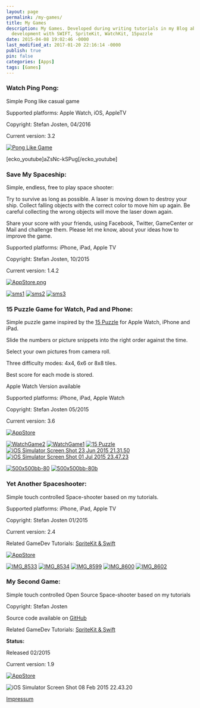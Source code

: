 ```yaml
---
layout: page
permalink: /my-games/
title: My Games
description: My Games. Developed during writing tutorials in my Blog about iOS game
  development with SWIFT, SpriteKit, WatchKit, 15puzzle
date: 2015-04-08 19:02:46 -0000
last_modified_at: 2017-01-20 22:16:14 -0000
publish: true
pin: false
categories: [Apps]
tags: [Games]
---
```

### Watch Ping Pong:

Simple Pong like casual game

Supported platforms: Apple Watch, iOS, AppleTV

Copyright: Stefan Josten, 04/2016

Current version: 3.2

[![Pong Like Game](/assets/wp-content/uploads/2015/04/WatchPingPongGif.gif)](/assets/wp-content/uploads/2015/04/WatchPingPongGif.gif)

[ecko_youtube]aZsNc-kSPug[/ecko_youtube]

### Save My Spaceship:

Simple, endless, free to play space shooter:

Try to survive as long as possible. A laser is moving down to destroy your ship. Collect falling objects with the correct color to move him up again. Be careful collecting the wrong objects will move the laser down again.

Share your score with your friends, using Facebook, Twitter, GameCenter or Mail and challenge them. Please let me know, about your ideas how to improve the game.

Supported platforms: iPhone, iPad, Apple TV

Copyright: Stefan Josten, 10/2015 

Current version: 1.4.2

[![AppStore.png](/assets/wp-content/uploads/2015/11/AppStore1.png)](https://itunes.apple.com/us/app/save-my-spaceship/id970195914?mt=8 "Save My Spaceship")

[![sms1](/assets/wp-content/uploads/2015/04/sms1.png)](/assets/wp-content/uploads/2015/04/sms1.png) [![sms2](/assets/wp-content/uploads/2015/04/sms2.png)](/assets/wp-content/uploads/2015/04/sms2.png) [![sms3](/assets/wp-content/uploads/2015/04/sms3.png) ](/assets/wp-content/uploads/2015/04/sms3-1.jpg)

### 15 Puzzle Game for Watch, Pad and Phone:

Simple puzzle game inspired by the [15 Puzzle](https://en.wikipedia.org/wiki/15_puzzle) for Apple Watch, iPhone and iPad.

Slide the numbers or picture snippets into the right order against the time.

Select your own pictures from camera roll.

Three difficulty modes: 4x4, 6x6 or 8x8 tiles.

Best score for each mode is stored.

Apple Watch Version available

Supported platforms: iPhone, iPad, Apple Watch

Copyright: Stefan Josten 05/2015

Current version: 3.6

[![AppStore](/assets/wp-content/uploads/2015/04/AppStore1.png)](https://itunes.apple.com/app/yet-another-watch-puzzle-game/id997514879?ls=1&amp;mt=8)

  
[![WatchGame2](/assets/wp-content/uploads/2016/04/WatchGame2.jpg)](/assets/wp-content/uploads/2016/04/WatchGame2.png)
[![WatchGame1](/assets/wp-content/uploads/2016/04/WatchGame1.jpg)](/assets/wp-content/uploads/2016/04/WatchGame1.jpg)
[![15 Puzzle](/assets/wp-content/uploads/2016/04/Simulator-Screen-Shot-23-Apr-2016-09.40.13-1.jpg)](/assets/wp-content/uploads/2016/04/Simulator-Screen-Shot-23-Apr-2016-09.40.13-1.jpg)
[![iOS Simulator Screen Shot 23 Jun 2015 21.31.50](/assets/wp-content/uploads/2015/04/iOS-Simulator-Screen-Shot-23-Jun-2015-21.31.50.png)](/assets/wp-content/uploads/2015/04/iOS-Simulator-Screen-Shot-23-Jun-2015-21.31.50.png)
[![iOS Simulator Screen Shot 01 Jul 2015 23.47.23](/assets/wp-content/uploads/2015/04/iOS-Simulator-Screen-Shot-01-Jul-2015-23.47.23-1.jpg)](/assets/wp-content/uploads/2015/04/iOS-Simulator-Screen-Shot-01-Jul-2015-23.47.23-1.jpg)

[![500x500bb-80](/assets/wp-content/uploads/2015/04/500x500bb-80-1.jpg)](/assets/wp-content/uploads/2015/04/500x500bb-80-1.jpg)
[![500x500bb-80b](/assets/wp-content/uploads/2015/04/500x500bb-80b-1.jpg)](/assets/wp-content/uploads/2015/04/500x500bb-80b-1.jpg)

### Yet Another Spaceshooter:

Simple touch controlled Space-shooter based on my tutorials.

Supported platforms: iPhone, iPad, Apple TV

Copyright: Stefan Josten 01/2015

Current version: 2.4

Related GameDev Tutorials: [SpriteKit & Swift](https://developerplayground.net)

[![AppStore](/assets/wp-content/uploads/2015/04/AppStore1.png)](https://itunes.apple.com/us/app/yet-another-spaceshooter/id949662362?mt=8)

[![IMG_8533](/assets/wp-content/uploads/2015/04/IMG_8533-1.jpg)](/assets/wp-content/uploads/2015/04/IMG_8533-1.jpg)
[![IMG_8534](/assets/wp-content/uploads/2015/04/IMG_8534-1.jpg)](/assets/wp-content/uploads/2015/04/IMG_8534-1.jpg)
[![IMG_8599](/assets/wp-content/uploads/2015/04/IMG_8599-1.jpg)](/assets/wp-content/uploads/2015/04/IMG_8599-1.jpg)
[![IMG_8600](/assets/wp-content/uploads/2015/04/IMG_8600-1.jpg)](/assets/wp-content/uploads/2015/04/IMG_8600-1.jpg)
[![IMG_8602](/assets/wp-content/uploads/2015/04/IMG_8602-1.jpg)](/assets/wp-content/uploads/2015/04/IMG_8602-1.jpg)



### My Second Game:

Simple touch controlled Open Source Space-shooter based on my tutorials

Copyright: Stefan Josten

Source code available on [GitHub](https://github.com/stfnjstn/MySecondGame)

Related GameDev Tutorials: [SpriteKit & Swift](how-to-implement-a-space-shooter-with-spritekit-and-swift-part-1)

**Status:**

Released 02/2015

Current version: 1.9

[![AppStore](/assets/wp-content/uploads/2015/04/AppStore1.png)](https://itunes.apple.com/us/app/mysecondgame/id956647245?mt=8)

![iOS Simulator Screen Shot 08 Feb 2015 22.43.20](/assets/wp-content/uploads/2015/04/iOS-Simulator-Screen-Shot-08-Feb-2015-22.43.20-1.jpg)

[Impressum](/impressum)
